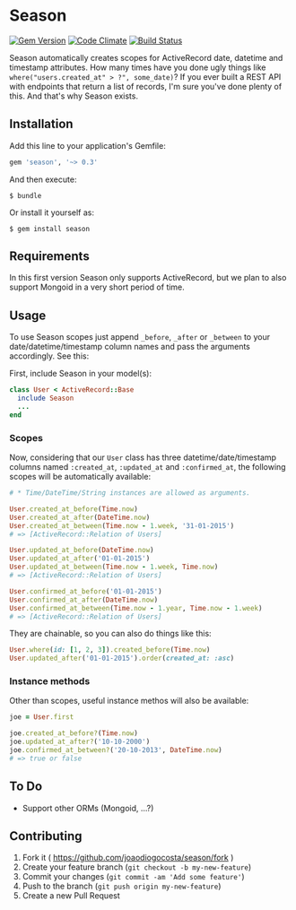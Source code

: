 # Season
[![Gem Version](https://badge.fury.io/rb/season.svg)](http://badge.fury.io/rb/season) [![Code Climate](https://codeclimate.com/github/joaodiogocosta/season/badges/gpa.svg)](https://codeclimate.com/github/joaodiogocosta/season) [![Build Status](https://travis-ci.org/joaodiogocosta/season.svg?branch=master)](https://travis-ci.org/joaodiogocosta/season)

Season automatically creates scopes for ActiveRecord date, datetime and timestamp attributes.
How many times have you done ugly things like `where("users.created_at" > ?", some_date)`? If you ever built a REST API with endpoints that return a list of records, I'm sure you've done plenty of this. And that's why Season exists.

## Installation

Add this line to your application's Gemfile:

```ruby
gem 'season', '~> 0.3'
```

And then execute:

    $ bundle

Or install it yourself as:

    $ gem install season

## Requirements

In this first version Season only supports ActiveRecord, but we plan to also support Mongoid in a very short period of time.

## Usage

To use Season scopes just append `_before`, `_after` or `_between` to your date/datetime/timestamp column names and pass the arguments accordingly. See this:

First, include Season in your model(s):
```ruby
class User < ActiveRecord::Base
  include Season
  ...
end
```

### Scopes

Now, considering that our `User` class has three datetime/date/timestamp columns named `:created_at`, `:updated_at` and `:confirmed_at`, the following scopes will be automatically available: 
```ruby
# * Time/DateTime/String instances are allowed as arguments.

User.created_at_before(Time.now)
User.created_at_after(DateTime.now)
User.created_at_between(Time.now - 1.week, '31-01-2015')
# => [ActiveRecord::Relation of Users]

User.updated_at_before(DateTime.now)
User.updated_at_after('01-01-2015')
User.updated_at_between(Time.now - 1.week, Time.now)
# => [ActiveRecord::Relation of Users]

User.confirmed_at_before('01-01-2015')
User.confirmed_at_after(DateTime.now)
User.confirmed_at_between(Time.now - 1.year, Time.now - 1.week)
# => [ActiveRecord::Relation of Users]
```

They are chainable, so you can also do things like this:
```ruby
User.where(id: [1, 2, 3]).created_before(Time.now)
User.updated_after('01-01-2015').order(created_at: :asc)
```

### Instance methods

Other than scopes, useful instance methos will also be available:
```ruby
joe = User.first

joe.created_at_before?(Time.now)
joe.updated_at_after?('10-10-2000')
joe.confirmed_at_between?('20-10-2013', DateTime.now)
# => true or false
```

## To Do

- Support other ORMs (Mongoid, ...?)

## Contributing

1. Fork it ( https://github.com/joaodiogocosta/season/fork )
2. Create your feature branch (`git checkout -b my-new-feature`)
3. Commit your changes (`git commit -am 'Add some feature'`)
4. Push to the branch (`git push origin my-new-feature`)
5. Create a new Pull Request
